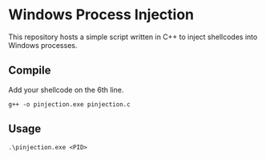 # Windows Process Injection
This repository hosts a simple script written in C++ to inject shellcodes into Windows processes.

## Compile
Add your shellcode on the 6th line.
```
g++ -o pinjection.exe pinjection.c
```

## Usage
```
.\pinjection.exe <PID>
```
